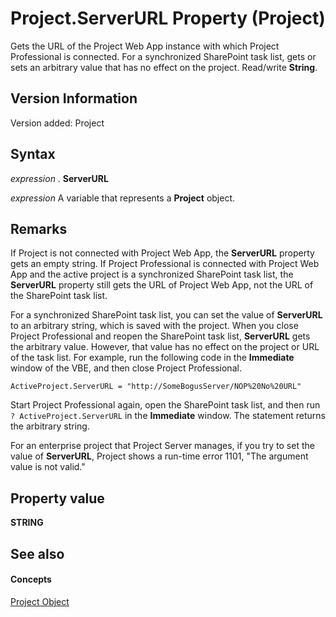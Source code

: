 
# Project.ServerURL Property (Project)
Gets the URL of the Project Web App instance with which Project Professional is connected. For a synchronized SharePoint task list, gets or sets an arbitrary value that has no effect on the project. Read/write  **String**.

## Version Information

Version added: Project


## Syntax

 _expression_ . **ServerURL**

 _expression_ A variable that represents a **Project** object.


## Remarks

If Project is not connected with Project Web App, the  **ServerURL** property gets an empty string. If Project Professional is connected with Project Web App and the active project is a synchronized SharePoint task list, the **ServerURL** property still gets the URL of Project Web App, not the URL of the SharePoint task list.

For a synchronized SharePoint task list, you can set the value of  **ServerURL** to an arbitrary string, which is saved with the project. When you close Project Professional and reopen the SharePoint task list, **ServerURL** gets the arbitrary value. However, that value has no effect on the project or URL of the task list. For example, run the following code in the **Immediate** window of the VBE, and then close Project Professional.




```
ActiveProject.ServerURL = "http://SomeBogusServer/NOP%20No%20URL"
```

Start Project Professional again, open the SharePoint task list, and then run  `? ActiveProject.ServerURL` in the **Immediate** window. The statement returns the arbitrary string.

For an enterprise project that Project Server manages, if you try to set the value of  **ServerURL**, Project shows a run-time error 1101, "The argument value is not valid."


## Property value

 **STRING**


## See also


#### Concepts


[Project Object](855c1ad9-0e84-f274-9e0e-2424e7cab447.md)
